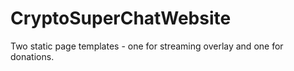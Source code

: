 # CryptoSuperChatWebsite
Two static page templates - one for streaming overlay and one for donations.
